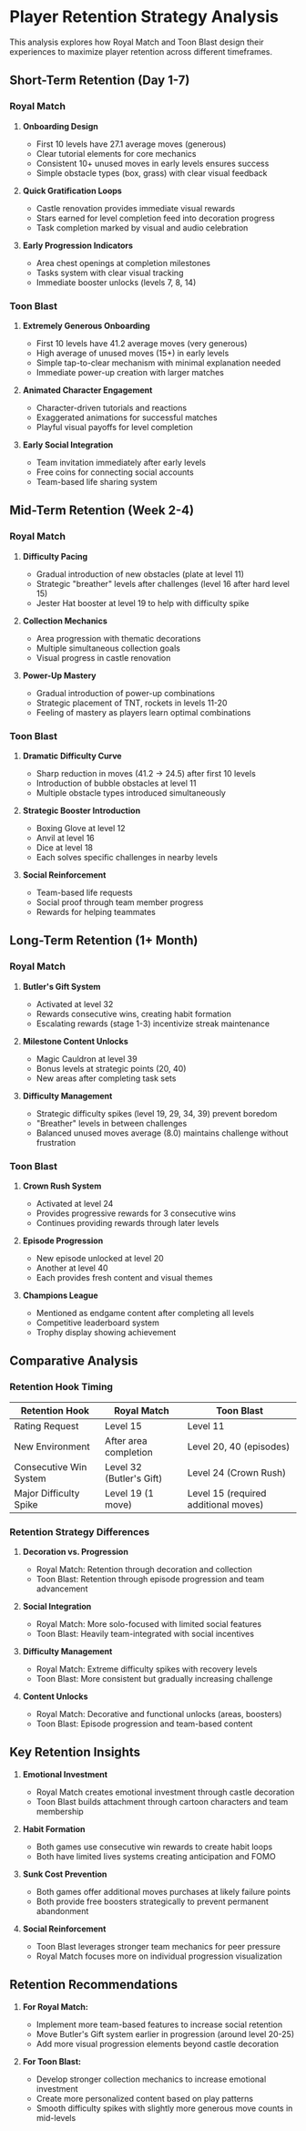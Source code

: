 # Player Retention Strategy Analysis

This analysis explores how Royal Match and Toon Blast design their experiences to maximize player retention across different timeframes.

## Short-Term Retention (Day 1-7)

### Royal Match
1. **Onboarding Design**
   - First 10 levels have 27.1 average moves (generous)
   - Clear tutorial elements for core mechanics
   - Consistent 10+ unused moves in early levels ensures success
   - Simple obstacle types (box, grass) with clear visual feedback

2. **Quick Gratification Loops**
   - Castle renovation provides immediate visual rewards
   - Stars earned for level completion feed into decoration progress
   - Task completion marked by visual and audio celebration

3. **Early Progression Indicators**
   - Area chest openings at completion milestones
   - Tasks system with clear visual tracking
   - Immediate booster unlocks (levels 7, 8, 14)

### Toon Blast
1. **Extremely Generous Onboarding**
   - First 10 levels have 41.2 average moves (very generous)
   - High average of unused moves (15+) in early levels
   - Simple tap-to-clear mechanism with minimal explanation needed
   - Immediate power-up creation with larger matches

2. **Animated Character Engagement**
   - Character-driven tutorials and reactions
   - Exaggerated animations for successful matches
   - Playful visual payoffs for level completion

3. **Early Social Integration**
   - Team invitation immediately after early levels
   - Free coins for connecting social accounts
   - Team-based life sharing system

## Mid-Term Retention (Week 2-4)

### Royal Match
1. **Difficulty Pacing**
   - Gradual introduction of new obstacles (plate at level 11)
   - Strategic "breather" levels after challenges (level 16 after hard level 15)
   - Jester Hat booster at level 19 to help with difficulty spike

2. **Collection Mechanics**
   - Area progression with thematic decorations
   - Multiple simultaneous collection goals
   - Visual progress in castle renovation

3. **Power-Up Mastery**
   - Gradual introduction of power-up combinations
   - Strategic placement of TNT, rockets in levels 11-20
   - Feeling of mastery as players learn optimal combinations

### Toon Blast
1. **Dramatic Difficulty Curve**
   - Sharp reduction in moves (41.2 → 24.5) after first 10 levels
   - Introduction of bubble obstacles at level 11
   - Multiple obstacle types introduced simultaneously

2. **Strategic Booster Introduction**
   - Boxing Glove at level 12
   - Anvil at level 16
   - Dice at level 18
   - Each solves specific challenges in nearby levels

3. **Social Reinforcement**
   - Team-based life requests
   - Social proof through team member progress
   - Rewards for helping teammates

## Long-Term Retention (1+ Month)

### Royal Match
1. **Butler's Gift System**
   - Activated at level 32
   - Rewards consecutive wins, creating habit formation
   - Escalating rewards (stage 1-3) incentivize streak maintenance

2. **Milestone Content Unlocks**
   - Magic Cauldron at level 39
   - Bonus levels at strategic points (20, 40)
   - New areas after completing task sets

3. **Difficulty Management**
   - Strategic difficulty spikes (level 19, 29, 34, 39) prevent boredom
   - "Breather" levels in between challenges
   - Balanced unused moves average (8.0) maintains challenge without frustration

### Toon Blast
1. **Crown Rush System**
   - Activated at level 24
   - Provides progressive rewards for 3 consecutive wins
   - Continues providing rewards through later levels

2. **Episode Progression**
   - New episode unlocked at level 20
   - Another at level 40
   - Each provides fresh content and visual themes

3. **Champions League**
   - Mentioned as endgame content after completing all levels
   - Competitive leaderboard system
   - Trophy display showing achievement

## Comparative Analysis

### Retention Hook Timing
| Retention Hook | Royal Match | Toon Blast |
|----------------|-------------|------------|
| Rating Request | Level 15 | Level 11 |
| New Environment | After area completion | Level 20, 40 (episodes) |
| Consecutive Win System | Level 32 (Butler's Gift) | Level 24 (Crown Rush) |
| Major Difficulty Spike | Level 19 (1 move) | Level 15 (required additional moves) |

### Retention Strategy Differences

1. **Decoration vs. Progression**
   - Royal Match: Retention through decoration and collection
   - Toon Blast: Retention through episode progression and team advancement

2. **Social Integration**
   - Royal Match: More solo-focused with limited social features
   - Toon Blast: Heavily team-integrated with social incentives

3. **Difficulty Management**
   - Royal Match: Extreme difficulty spikes with recovery levels
   - Toon Blast: More consistent but gradually increasing challenge

4. **Content Unlocks**
   - Royal Match: Decorative and functional unlocks (areas, boosters)
   - Toon Blast: Episode progression and team-based content

## Key Retention Insights

1. **Emotional Investment**
   - Royal Match creates emotional investment through castle decoration
   - Toon Blast builds attachment through cartoon characters and team membership

2. **Habit Formation**
   - Both games use consecutive win rewards to create habit loops
   - Both have limited lives systems creating anticipation and FOMO

3. **Sunk Cost Prevention**
   - Both games offer additional moves purchases at likely failure points
   - Both provide free boosters strategically to prevent permanent abandonment

4. **Social Reinforcement**
   - Toon Blast leverages stronger team mechanics for peer pressure
   - Royal Match focuses more on individual progression visualization

## Retention Recommendations

1. **For Royal Match:**
   - Implement more team-based features to increase social retention
   - Move Butler's Gift system earlier in progression (around level 20-25)
   - Add more visual progression elements beyond castle decoration

2. **For Toon Blast:**
   - Develop stronger collection mechanics to increase emotional investment
   - Create more personalized content based on play patterns
   - Smooth difficulty spikes with slightly more generous move counts in mid-levels
